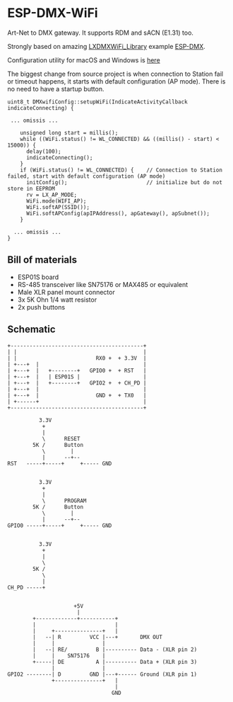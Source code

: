 # ESP-DMX-WiFi

Art-Net to DMX gateway. It supports RDM and sACN (E1.31) too.

Strongly based on amazing [LXDMXWiFi_Library](https://github.com/claudeheintz/LXDMXWiFi_Library) example [ESP-DMX](https://github.com/claudeheintz/LXDMXWiFi_Library/tree/master/examples/ESP-DMX).

Configuration utility for macOS and Windows is [here](https://github.com/claudeheintz/LXDMXWiFi_Library/tree/master/examples/configuration%20utility)

The biggest change from source project is when connection to Station fail or timeout happens, it starts with default configuration (AP mode). There is no need to have a startup button.

```
uint8_t DMXwifiConfig::setupWiFi(IndicateActivityCallback indicateConnecting) {

 ... omissis ...

    unsigned long start = millis();
    while ((WiFi.status() != WL_CONNECTED) && ((millis() - start) < 15000)) {
      delay(100);
      indicateConnecting();
    }
    if (WiFi.status() != WL_CONNECTED) {    // Connection to Station failed, start with default configuration (AP mode)
      initConfig();                         // initialize but do not store in EEPROM
      rv = LX_AP_MODE;
      WiFi.mode(WIFI_AP);
      WiFi.softAP(SSID());
      WiFi.softAPConfig(apIPAddress(), apGateway(), apSubnet());
    }

  ... omissis ...
}
```

## Bill of materials

- ESP01S board
- RS-485 transceiver like SN75176 or MAX485 or equivalent
- Male XLR panel mount connector
- 3x 5K Ohn 1/4 watt resistor
- 2x push buttons

## Schematic

```                       
+------------------------------------------+
| |                                        |
| |                         RX0 +  + 3.3V  |
| +---+  |                                 |
| +---+  |   +--------+   GPIO0 +  + RST   |
| +---+  |   | ESP01S |                    |
| +---+  |   +--------+   GPIO2 +  + CH_PD |
| +---+  |                                 |
| +---+  |                  GND +  + TX0   |
| +------+                                 |
+------------------------------------------+
 
          3.3V 
           + 
           | 
           \      RESET
        5K /      Button
           \        |
           |      --+-- 
RST   -----+-----+     +----- GND


          3.3V 
           + 
           | 
           \      PROGRAM
        5K /      Button
           \        |
           |      --+-- 
GPIO0 -----+-----+     +----- GND


          3.3V 
           + 
           | 
           \
        5K /
           \ 
           |
CH_PD -----+


                     +5V
                      |
        +-------------+-----------+               
        |                         |
        |     +---------------+   |
        |   --| R         VCC |---+       DMX OUT
        |     |               |
        |   --| RE/         B |---------- Data - (XLR pin 2)
        |     |    SN75176    |
        +-----| DE          A |---------- Data + (XLR pin 3)
              |               |
GPIO2 --------| D         GND |---+------ Ground (XLR pin 1)
              +---------------+   |
                                  |
                                 GND
```


